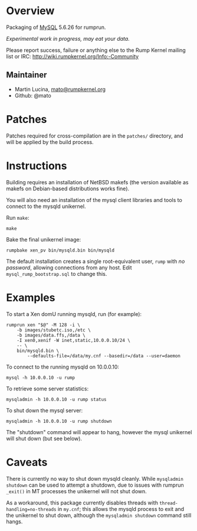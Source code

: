 # Overview

Packaging of [MySQL](http://www.mysql.com/) 5.6.26 for rumprun.

*Experimental work in progress, may eat your data.*

Please report success, failure or anything else to the Rump Kernel mailing list
or IRC: http://wiki.rumpkernel.org/Info:-Community

## Maintainer

* Martin Lucina, mato@rumpkernel.org
* Github: @mato

# Patches

Patches required for cross-compilation are in the `patches/` directory, and
will be applied by the build process.

# Instructions

Building requires an installation of NetBSD makefs (the version available as
makefs on Debian-based distributions works fine).

You will also need an installation of the mysql client libraries and tools to
connect to the mysqld unikernel.

Run `make`:

```
make
```

Bake the final unikernel image:
```
rumpbake xen_pv bin/mysqld.bin bin/mysqld
```

The default installation creates a single root-equivalent user, `rump` with *no
password*, allowing connections from any host. Edit `mysql_rump_bootstrap.sql`
to change this.

# Examples

To start a Xen domU running mysqld, run (for example):

````
rumprun xen "$@" -M 128 -i \
    -b images/stubetc.iso,/etc \
    -b images/data.ffs,/data \
    -I xen0,xenif -W inet,static,10.0.0.10/24 \
    -- \
    bin/mysqld.bin \
        --defaults-file=/data/my.cnf --basedir=/data --user=daemon
````

To connect to the running mysqld on 10.0.0.10:

````
mysql -h 10.0.0.10 -u rump
````

To retrieve some server statistics:
````
mysqladmin -h 10.0.0.10 -u rump status
````

To shut down the mysql server:
````
mysqladmin -h 10.0.0.10 -u rump shutdown
````

The "shutdown" command will appear to hang, however the mysql unikernel will
shut down (but see below).

# Caveats

There is currently no way to shut down mysqld cleanly. While `mysqladmin
shutdown` can be used to attempt a shutdown, due to issues with rumprun
`_exit()` in MT processes the unikernel will not shut down.

As a workaround, this package currently disables threads with
`thread-handling=no-threads` in `my.cnf`; this allows the mysqld process to
exit and the unikernel to shut down, although the `mysqladmin shutdown` command
still hangs.

